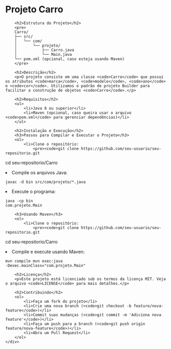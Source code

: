  <h1>Projeto Carro</h1>
        
        <h2>Estrutura do Projeto</h2>
        <pre>
        Carro/
        ├── src/
        │   └── com/
        │       └── projeto/
        │           ├── Carro.java
        │           └── Main.java
        └── pom.xml (opcional, caso esteja usando Maven)
        </pre>
        
        <h2>Descrição</h2>
        <p>O projeto consiste em uma classe <code>Carro</code> que possui os atributos <code>marca</code>, <code>modelo</code>, <code>ano</code> e <code>cor</code>. Utilizamos o padrão de projeto Builder para facilitar a construção de objetos <code>Carro</code>.</p>
        
        <h2>Requisitos</h2>
        <ul>
            <li>Java 8 ou superior</li>
            <li>Maven (opcional, caso queira usar o arquivo <code>pom.xml</code> para gerenciar dependências)</li>
        </ul>
        
        <h2>Instalação e Execução</h2>
        <h3>Passos para Compilar e Executar o Projeto</h3>
        <ol>
            <li>Clone o repositório:
                <pre><code>git clone https://github.com/seu-usuario/seu-repositorio.git
cd seu-repositorio/Carro</code></pre>
            </li>
            <li>Compile os arquivos Java:
                <pre><code>javac -d bin src/com/projeto/*.java</code></pre>
            </li>
            <li>Execute o programa:
                <pre><code>java -cp bin com.projeto.Main</code></pre>
            </li>
        </ol>
        
        <h3>Usando Maven</h3>
        <ol>
            <li>Clone o repositório:
                <pre><code>git clone https://github.com/seu-usuario/seu-repositorio.git
cd seu-repositorio/Carro</code></pre>
            </li>
            <li>Compile e execute usando Maven:
                <pre><code>mvn compile
mvn exec:java -Dexec.mainClass="com.projeto.Main"</code></pre>
            </li>
        </ol>
        
        <h2>Licença</h2>
        <p>Este projeto está licenciado sob os termos da licença MIT. Veja o arquivo <code>LICENSE</code> para mais detalhes.</p>
        
        <h2>Contribuindo</h2>
        <ol>
            <li>Faça um fork do projeto</li>
            <li>Crie uma nova branch (<code>git checkout -b feature/nova-feature</code>)</li>
            <li>Commit suas mudanças (<code>git commit -m 'Adiciona nova feature'</code>)</li>
            <li>Faça um push para a branch (<code>git push origin feature/nova-feature</code>)</li>
            <li>Abra um Pull Request</li>
        </ol>
    </div>
